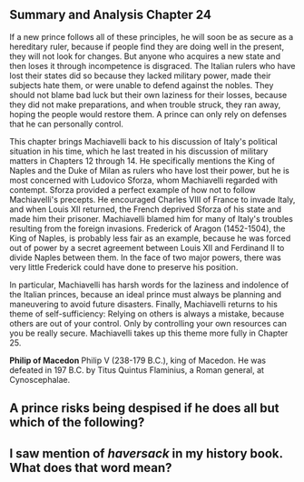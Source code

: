 Summary and Analysis Chapter 24
-------------------------------

If a new prince follows all of these principles, he will soon be as
secure as a hereditary ruler, because if people find they are doing well
in the present, they will not look for changes. But anyone who acquires
a new state and then loses it through incompetence is disgraced. The
Italian rulers who have lost their states did so because they lacked
military power, made their subjects hate them, or were unable to defend
against the nobles. They should not blame bad luck but their own
laziness for their losses, because they did not make preparations, and
when trouble struck, they ran away, hoping the people would restore
them. A prince can only rely on defenses that he can personally control.

This chapter brings Machiavelli back to his discussion of Italy's
political situation in his time, which he last treated in his discussion
of military matters in Chapters 12 through 14. He specifically mentions
the King of Naples and the Duke of Milan as rulers who have lost their
power, but he is most concerned with Ludovico Sforza, whom Machiavelli
regarded with contempt. Sforza provided a perfect example of how not to
follow Machiavelli's precepts. He encouraged Charles VIII of France to
invade Italy, and when Louis XII returned, the French deprived Sforza of
his state and made him their prisoner. Machiavelli blamed him for many
of Italy's troubles resulting from the foreign invasions. Frederick of
Aragon (1452-1504), the King of Naples, is probably less fair as an
example, because he was forced out of power by a secret agreement
between Louis XII and Ferdinand II to divide Naples between them. In the
face of two major powers, there was very little Frederick could have
done to preserve his position.

In particular, Machiavelli has harsh words for the laziness and
indolence of the Italian princes, because an ideal prince must always be
planning and maneuvering to avoid future disasters. Finally, Machiavelli
returns to his theme of self-sufficiency: Relying on others is always a
mistake, because others are out of your control. Only by controlling
your own resources can you be really secure. Machiavelli takes up this
theme more fully in Chapter 25.

**Philip of Macedon** Philip V (238-179 B.C.), king of Macedon. He was
defeated in 197 B.C. by Titus Quintus Flaminius, a Roman general, at
Cynoscephalae.

A prince risks being despised if he does all but which of the following?
------------------------------------------------------------------------

I saw mention of *haversack* in my history book. What does that word mean?
--------------------------------------------------------------------------



